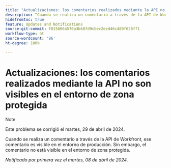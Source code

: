 ```yaml
---
title: "Actualizaciones: los comentarios realizados mediante la API no son visibles en el entorno de zona protegida"
description: “Cuando se realiza un comentario a través de la API de Workfront, ese comentario es visible en el entorno de producción. Sin embargo, el comentario no está visible en el entorno de zona protegida.         ”
hidefromtoc: true
feature: Updates and Notifications
source-git-commit: f0156064570a3b68fd9cbec2eed46c489f628ff1
workflow-type: ht
source-wordcount: '86'
ht-degree: 100%

---
```



# Actualizaciones: los comentarios realizados mediante la API no son visibles en el entorno de zona protegida

>[!NOTE]
>
>Este problema se corrigió el martes, 29 de abril de 2024.

Cuando se realiza un comentario a través de la API de Workfront, ese comentario es visible en el entorno de producción. Sin embargo, el comentario no está visible en el entorno de zona protegida.

_Notificado por primera vez el martes, 08 de abril de 2024._


